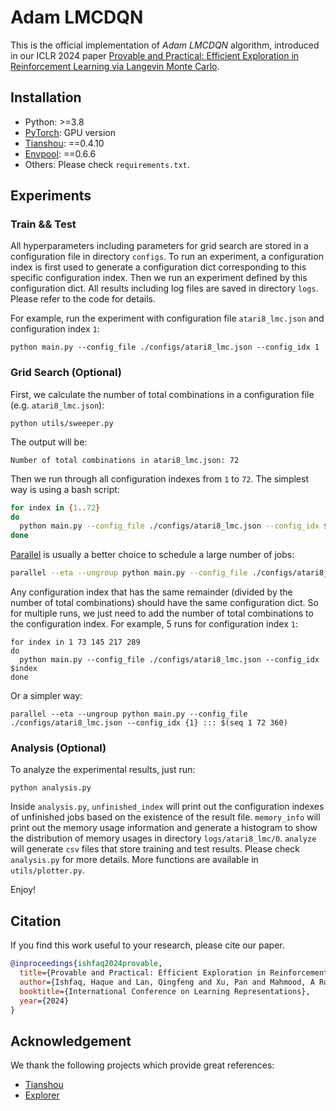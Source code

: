 # Adam LMCDQN

This is the official implementation of *Adam LMCDQN* algorithm, introduced in our ICLR 2024 paper [Provable and Practical: Efficient Exploration in Reinforcement Learning via Langevin Monte Carlo](https://arxiv.org/abs/2305.18246).


## Installation

- Python: >=3.8
- [PyTorch](https://pytorch.org/): GPU version
- [Tianshou](https://github.com/thu-ml/tianshou): ==0.4.10
- [Envpool](https://github.com/sail-sg/envpool): ==0.6.6
- Others: Please check `requirements.txt`.


## Experiments

### Train && Test

All hyperparameters including parameters for grid search are stored in a configuration file in directory `configs`. To run an experiment, a configuration index is first used to generate a configuration dict corresponding to this specific configuration index. Then we run an experiment defined by this configuration dict. All results including log files are saved in directory `logs`. Please refer to the code for details.

For example, run the experiment with configuration file `atari8_lmc.json` and configuration index `1`:

```python main.py --config_file ./configs/atari8_lmc.json --config_idx 1```


### Grid Search (Optional)

First, we calculate the number of total combinations in a configuration file (e.g. `atari8_lmc.json`):

`python utils/sweeper.py`

The output will be:

`Number of total combinations in atari8_lmc.json: 72`

Then we run through all configuration indexes from `1` to `72`. The simplest way is using a bash script:

``` bash
for index in {1..72}
do
  python main.py --config_file ./configs/atari8_lmc.json --config_idx $index
done
```

[Parallel](https://www.gnu.org/software/parallel/) is usually a better choice to schedule a large number of jobs:

``` bash
parallel --eta --ungroup python main.py --config_file ./configs/atari8_lmc.json --config_idx {1} ::: $(seq 1 72)
```

Any configuration index that has the same remainder (divided by the number of total combinations) should have the same configuration dict. So for multiple runs, we just need to add the number of total combinations to the configuration index. For example, 5 runs for configuration index `1`:

```
for index in 1 73 145 217 289
do
  python main.py --config_file ./configs/atari8_lmc.json --config_idx $index
done
```

Or a simpler way:
```
parallel --eta --ungroup python main.py --config_file ./configs/atari8_lmc.json --config_idx {1} ::: $(seq 1 72 360)
```


### Analysis (Optional)

To analyze the experimental results, just run:

`python analysis.py`

Inside `analysis.py`, `unfinished_index` will print out the configuration indexes of unfinished jobs based on the existence of the result file. `memory_info` will print out the memory usage information and generate a histogram to show the distribution of memory usages in directory `logs/atari8_lmc/0`. `analyze` will generate `csv` files that store training and test results. Please check `analysis.py` for more details. More functions are available in `utils/plotter.py`.

Enjoy!


## Citation

If you find this work useful to your research, please cite our paper.

```bibtex
@inproceedings{ishfaq2024provable,
  title={Provable and Practical: Efficient Exploration in Reinforcement Learning via Langevin Monte Carlo},
  author={Ishfaq, Haque and Lan, Qingfeng and Xu, Pan and Mahmood, A Rupam and Precup, Doina and Anandkumar, Anima and Azizzadenesheli, Kamyar},
  booktitle={International Conference on Learning Representations},
  year={2024}
}
```

## Acknowledgement

We thank the following projects which provide great references:

- [Tianshou](https://github.com/thu-ml/tianshou)
- [Explorer](https://github.com/qlan3/Explorer)
